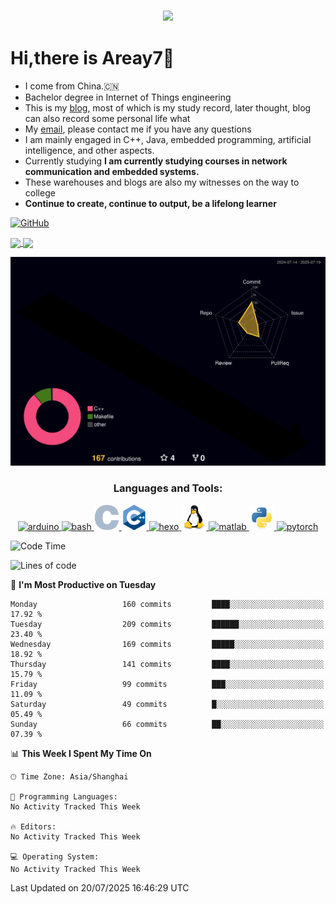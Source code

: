 
<h3 align="center">
  <a href="https://git.io/typing-svg">
    <!--     <img src="https://readme-typing-svg.herokuapp.com/?lines=Hello,+There!;This+is+Areay7....;Nice+to+meet+you!&center=true&size=30"> -->
    <img
      src="https://readme-typing-svg.herokuapp.com?font=Charis+SIL&size=30&duration=3000&color=1AACF7&center=true&vCenter=true&lines=Hello%2C+There!;This+is+Areay7!;Nice+to+meet+you!">
  </a>
  </h1>

# Hi,there is Areay7👋
- I come from China.🇨🇳
- Bachelor degree in Internet of Things engineering
- This is my [blog](https://areay7.github.io), most of which is my study record, later thought, blog can also record some personal life what
- My [email](2507549477@qq.com), please contact me if you have any questions
- I am mainly engaged in C++, Java, embedded programming, artificial intelligence, and other aspects.
- Currently studying **I am currently studying courses in network communication and embedded systems.**
- These warehouses and blogs are also my witnesses on the way to college
- **Continue to create, continue to output, be a lifelong learner**






  

<a href="https://areay7.github.io" target="_blank" rel="noopener noreferrer"><img src="https://img.shields.io/static/v1?label=areay7.github.io&message=MyBlog&color=gray&labelColor=2C68C3&style=flat&logo=MicroSoftOneDrive&logoColor=white" alt="GitHub" /></a>




<a href="https://areay7.github.io/">
  <img align="center" src="https://github-profile-trophy.vercel.app/?username=Areay7&row=1&column=4"/>
</a>


<a href="https://areay7.github.io/">
  <img align="center" src="https://github-readme-stats.vercel.app/api?username=Areay7&hide=contribs"/>
</a>



![](./profile-3d-contrib/profile-night-rainbow.svg)


<h3 align="center">Languages and Tools:</h3>
<p align="center"> <a href="https://www.arduino.cc/" target="_blank" rel="noreferrer"> <img src="https://cdn.worldvectorlogo.com/logos/arduino-1.svg" alt="arduino" width="40" height="40"/> </a> <a href="https://www.gnu.org/software/bash/" target="_blank" rel="noreferrer"> <img src="https://www.vectorlogo.zone/logos/gnu_bash/gnu_bash-icon.svg" alt="bash" width="40" height="40"/> </a> <a href="https://www.cprogramming.com/" target="_blank" rel="noreferrer"> <img src="https://raw.githubusercontent.com/devicons/devicon/master/icons/c/c-original.svg" alt="c" width="40" height="40"/> </a> <a href="https://www.w3schools.com/cpp/" target="_blank" rel="noreferrer"> <img src="https://raw.githubusercontent.com/devicons/devicon/master/icons/cplusplus/cplusplus-original.svg" alt="cplusplus" width="40" height="40"/> </a> <a href="hexo.io/" target="_blank" rel="noreferrer"> <img src="https://www.vectorlogo.zone/logos/hexoio/hexoio-icon.svg" alt="hexo" width="40" height="40"/> </a> <a href="https://www.linux.org/" target="_blank" rel="noreferrer"> <img src="https://raw.githubusercontent.com/devicons/devicon/master/icons/linux/linux-original.svg" alt="linux" width="40" height="40"/> </a> <a href="https://www.mathworks.com/" target="_blank" rel="noreferrer"> <img src="https://upload.wikimedia.org/wikipedia/commons/2/21/Matlab_Logo.png" alt="matlab" width="40" height="40"/> </a> <a href="https://www.python.org" target="_blank" rel="noreferrer"> <img src="https://raw.githubusercontent.com/devicons/devicon/master/icons/python/python-original.svg" alt="python" width="40" height="40"/> </a> <a href="https://pytorch.org/" target="_blank" rel="noreferrer"> <img src="https://www.vectorlogo.zone/logos/pytorch/pytorch-icon.svg" alt="pytorch" width="40" height="40"/> </a> </p>


<!--START_SECTION:waka-->
![Code Time](http://img.shields.io/badge/Code%20Time-143%20hrs%201%20min-blue)

![Lines of code](https://img.shields.io/badge/From%20Hello%20World%20I%27ve%20Written-4.1%20million%20lines%20of%20code-blue)

📅 **I'm Most Productive on Tuesday** 

```text
Monday                   160 commits         ████░░░░░░░░░░░░░░░░░░░░░   17.92 % 
Tuesday                  209 commits         ██████░░░░░░░░░░░░░░░░░░░   23.40 % 
Wednesday                169 commits         █████░░░░░░░░░░░░░░░░░░░░   18.92 % 
Thursday                 141 commits         ████░░░░░░░░░░░░░░░░░░░░░   15.79 % 
Friday                   99 commits          ███░░░░░░░░░░░░░░░░░░░░░░   11.09 % 
Saturday                 49 commits          █░░░░░░░░░░░░░░░░░░░░░░░░   05.49 % 
Sunday                   66 commits          ██░░░░░░░░░░░░░░░░░░░░░░░   07.39 % 
```


📊 **This Week I Spent My Time On** 

```text
🕑︎ Time Zone: Asia/Shanghai

💬 Programming Languages: 
No Activity Tracked This Week

🔥 Editors: 
No Activity Tracked This Week

💻 Operating System: 
No Activity Tracked This Week
```


 Last Updated on 20/07/2025 16:46:29 UTC
<!--END_SECTION:waka-->
